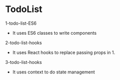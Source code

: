 # TodoList

1-todo-list-ES6
- It uses ES6 classes to write components

2-todo-list-hooks
- It uses React hooks to replace passing props in 1.

3-todo-list-hooks
- It uses context to do state management
